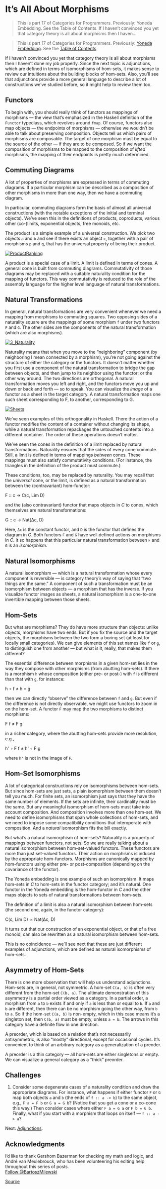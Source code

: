 # It’s All About Morphisms

> This is part 17 of Categories for Programmers. Previously: Yoneda Embedding. See the Table of Contents. If I haven’t convinced you yet that category theory is all about morphisms then I haven…

  

> This is part 17 of Categories for Programmers. Previously: [Yoneda Embedding](https://bartoszmilewski.com/2015/10/28/yoneda-embedding/). See the [Table of Contents](https://bartoszmilewski.com/2014/10/28/category-theory-for-programmers-the-preface/ "Table of Contents").

If I haven’t convinced you yet that category theory is all about morphisms then I haven’t done my job properly. Since the next topic is adjunctions, which are defined in terms of isomorphisms of hom-sets, it makes sense to review our intuitions about the building blocks of hom-sets. Also, you’ll see that adjunctions provide a more general language to describe a lot of constructions we’ve studied before, so it might help to review them too.

Functors
--------

To begin with, you should really think of functors as mappings of morphisms — the view that’s emphasized in the Haskell definition of the `Functor` typeclass, which revolves around `fmap`. Of course, functors also map objects — the endpoints of morphisms — otherwise we wouldn’t be able to talk about preserving composition. Objects tell us which pairs of morphisms are composable. The target of one morphism must be equal to the source of the other — if they are to be composed. So if we want the composition of morphisms to be mapped to the composition of _lifted_ morphisms, the mapping of their endpoints is pretty much determined.

Commuting Diagrams
------------------

A lot of properties of morphisms are expressed in terms of commuting diagrams. If a particular morphism can be described as a composition of other morphisms in more than one way, then we have a commuting diagram.

In particular, commuting diagrams form the basis of almost all universal constructions (with the notable exceptions of the initial and terminal objects). We’ve seen this in the definitions of products, coproducts, various other (co-)limits, exponential objects, free monoids, etc.

The product is a simple example of a universal construction. We pick two objects `a` and `b` and see if there exists an object `c`, together with a pair of morphisms `p` and `q`, that has the universal property of being their product.

[![ProductRanking](https://bartoszmilewski.files.wordpress.com/2014/12/productranking.jpg?w=171&h=139)](https://bartoszmilewski.files.wordpress.com/2014/12/productranking.jpg)

A product is a special case of a limit. A limit is defined in terms of cones. A general cone is built from commuting diagrams. Commutativity of those diagrams may be replaced with a suitable naturality condition for the mapping of functors. This way commutativity is reduced to the role of the assembly language for the higher level language of natural transformations.

Natural Transformations
-----------------------

In general, natural transformations are very convenient whenever we need a mapping from morphisms to commuting squares. Two opposing sides of a naturality square are the mappings of some morphism `f` under two functors `F` and `G`. The other sides are the components of the natural transformation (which are also morphisms).

[![3_Naturality](https://bartoszmilewski.files.wordpress.com/2015/04/3_naturality.jpg?w=216&h=179)](https://bartoszmilewski.files.wordpress.com/2015/04/3_naturality.jpg)

Naturality means that when you move to the “neighboring” component (by neighboring I mean connected by a morphism), you’re not going against the structure of either the category or the functors. It doesn’t matter whether you first use a component of the natural transformation to bridge the gap between objects, and then jump to its neighbor using the functor; or the other way around. The two directions are orthogonal. A natural transformation moves you left and right, and the functors move you up and down or back and forth — so to speak. You can visualize the _image_ of a functor as a sheet in the target category. A natural transformation maps one such sheet corresponding to F, to another, corresponding to G.

[![Sheets](https://bartoszmilewski.files.wordpress.com/2015/11/sheets.png?w=510)](https://bartoszmilewski.files.wordpress.com/2015/11/sheets.png)

We’ve seen examples of this orthogonality in Haskell. There the action of a functor modifies the content of a container without changing its shape, while a natural transformation repackages the untouched contents into a different container. The order of these operations doesn’t matter.

We’ve seen the cones in the definition of a limit replaced by natural transformations. Naturality ensures that the sides of every cone commute. Still, a limit is defined in terms of mappings _between_ cones. These mappings must also satisfy commutativity conditions. (For instance, the triangles in the definition of the product must commute.)

These conditions, too, may be replaced by naturality. You may recall that the _universal_ cone, or the limit, is defined as a natural transformation between the (contravariant) hom-functor:

F :: c -> C(c, Lim D)

and the (also contravariant) functor that maps objects in _C_ to cones, which themselves are natural transformations:

G :: c -> Nat(Δc, D)

Here, `Δc` is the constant functor, and `D` is the functor that defines the diagram in _C_. Both functors `F` and `G` have well defined actions on morphisms in _C_. It so happens that this particular natural transformation between `F` and `G` is an _isomorphism_.

Natural Isomorphisms
--------------------

A natural isomorphism — which is a natural transformation whose every component is reversible — is category theory’s way of saying that “two things are the same.” A component of such a transformation must be an isomorphism between objects — a morphism that has the inverse. If you visualize functor images as sheets, a natural isomorphism is a one-to-one invertible mapping between those sheets.

Hom-Sets
--------

But what are morphisms? They do have more structure than objects: unlike objects, morphisms have two ends. But if you fix the source and the target objects, the morphisms between the two form a boring set (at least for locally small categories). We can give elements of this set names like `f` or `g`, to distinguish one from another — but what is it, really, that makes them different?

The essential difference between morphisms in a given hom-set lies in the way they compose with other morphisms (from abutting hom-sets). If there is a morphism `h` whose composition (either pre- or post-) with `f` is different than that with `g`, for instance:

h ∘ f ≠ h ∘ g

then we can directly “observe” the difference between `f` and `g`. But even if the difference is not directly observable, we might use functors to zoom in on the hom-set. A functor `F` may map the two morphisms to distinct morphisms:

F f ≠ F g

in a richer category, where the abutting hom-sets provide more resolution, e.g.,

h' ∘ F f ≠ h' ∘ F g

where `h'` is not in the image of `F`.

Hom-Set Isomorphisms
--------------------

A lot of categorical constructions rely on isomorphisms between hom-sets. But since hom-sets are just sets, a plain isomorphism between them doesn’t tell you much. For finite sets, an isomorphism just says that they have the same number of elements. If the sets are infinite, their cardinality must be the same. But any meaningful isomorphism of hom-sets must take into account composition. And composition involves more than one hom-set. We need to define isomorphisms that span whole collections of hom-sets, and we need to impose some compatibility conditions that interoperate with composition. And a _natural_ isomorphism fits the bill exactly.

But what’s a natural isomorphism of hom-sets? Naturality is a property of mappings between functors, not sets. So we are really talking about a natural isomorphism between hom-set-valued functors. These functors are more than just set-valued functors. Their action on morphisms is induced by the appropriate hom-functors. Morphisms are canonically mapped by hom-functors using either pre- or post-composition (depending on the covariance of the functor).

The Yoneda embedding is one example of such an isomorphism. It maps hom-sets in _C_ to hom-sets in the functor category; and it’s natural. One functor in the Yoneda embedding is the hom-functor in _C_ and the other maps objects to sets of natural transformations between hom-sets.

The definition of a limit is also a natural isomorphism between hom-sets (the second one, again, in the functor category):

C(c, Lim D) ≃ Nat(Δc, D)

It turns out that our construction of an exponential object, or that of a free monoid, can also be rewritten as a natural isomorphism between hom-sets.

This is no coincidence — we’ll see next that these are just different examples of adjunctions, which are defined as natural isomorphisms of hom-sets.

Asymmetry of Hom-Sets
---------------------

There is one more observation that will help us understand adjunctions. Hom-sets are, in general, not symmetric. A hom-set `C(a, b)` is often very different from the hom-set `C(b, a)`. The ultimate demonstration of this asymmetry is a partial order viewed as a category. In a partial order, a morphism from `a` to `b` exists if and only if `a` is less than or equal to `b`. If `a` and `b` are different, then there can be no morphism going the other way, from `b` to `a`. So if the hom-set `C(a, b)` is non-empty, which in this case means it’s a singleton set, then `C(b, a)` must be empty, unless `a = b`. The arrows in this category have a definite flow in one direction.

A preorder, which is based on a relation that’s not necessarily antisymmetric, is also “mostly” directional, except for occasional cycles. It’s convenient to think of an arbitrary category as a generalization of a preoder.

A preorder is a thin category — all hom-sets are either singletons or empty. We can visualize a general category as a “thick” preorder.

Challenges
----------

1.  Consider some degenerate cases of a naturality condition and draw the appropriate diagrams. For instance, what happens if either functor `F` or `G` map both objects `a` and `b` (the ends of `f :: a -> b`) to the same object, e.g., `F a = F b` or `G a = G b`? (Notice that you get a cone or a co-cone this way.) Then consider cases where either `F a = G a` or `F b = G b`. Finally, what if you start with a morphism that loops on itself — `f :: a -> a`?

Next: [Adjunctions](https://bartoszmilewski.com/2016/04/18/adjunctions/).

Acknowledgments
---------------

I’d like to thank Gershom Bazerman for checking my math and logic, and André van Meulebrouck, who has been volunteering his editing help throughout this series of posts.  
[Follow @BartoszMilewski](https://twitter.com/BartoszMilewski)


[Source](https://bartoszmilewski.com/2015/11/17/its-all-about-morphisms/)